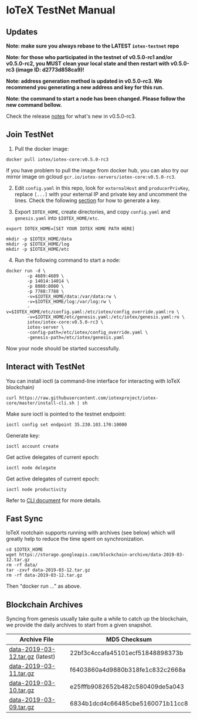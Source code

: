 # IoTeX TestNet Manual

## Updates
**Note: make sure you always rebase to the LATEST `iotex-testnet` repo**

**Note: for those who participated in the testnet of v0.5.0-rc1 and/or v0.5.0-rc2, you MUST clean your local state and
then restart with v0.5.0-rc3 (image ID: d2773d858ca9)!**

**Note: address generation method is updated in v0.5.0-rc3. We recommend you generating a new address and key for this
run.**

**Note: the command to start a node has been changed. Please follow the new command bellow.**

Check the release [notes](https://github.com/iotexproject/iotex-core/releases/tag/v0.5.0-rc3) for what's new in v0.5.0-rc3.

## Join TestNet

1. Pull the docker image:

```
docker pull iotex/iotex-core:v0.5.0-rc3
```

If you have problem to pull the image from docker hub, you can also try our mirror image on gcloud
`gcr.io/iotex-servers/iotex-core:v0.5.0-rc3`.

2. Edit `config.yaml` in this repo, look for `externalHost` and `producerPrivKey`, replace `[...]` with your external IP
and private key and uncomment the lines. Check the following [section](#ioctl) for how to generate a key.

3. Export `IOTEX_HOME`, create directories, and copy `config.yaml` and `genesis.yaml` into `$IOTEX_HOME/etc`.

```
export IOTEX_HOME=[SET YOUR IOTEX HOME PATH HERE]

mkdir -p $IOTEX_HOME/data
mkdir -p $IOTEX_HOME/log
mkdir -p $IOTEX_HOME/etc
```

4. Run the following command to start a node:

```
docker run -d \
        -p 4689:4689 \
        -p 14014:14014 \
        -p 8080:8080 \
        -p 7788:7788 \
        -v=$IOTEX_HOME/data:/var/data:rw \
        -v=$IOTEX_HOME/log:/var/log:rw \
        -v=$IOTEX_HOME/etc/config.yaml:/etc/iotex/config_override.yaml:ro \
        -v=$IOTEX_HOME/etc/genesis.yaml:/etc/iotex/genesis.yaml:ro \
        iotex/iotex-core:v0.5.0-rc3 \
        iotex-server \
        -config-path=/etc/iotex/config_override.yaml \
        -genesis-path=/etc/iotex/genesis.yaml
```

Now your node should be started successfully.

## <a name="ioctl"/>Interact with TestNet


You can install ioctl (a command-line interface for interacting with IoTeX blockchain)

```
curl https://raw.githubusercontent.com/iotexproject/iotex-core/master/install-cli.sh | sh
```

Make sure ioctl is pointed to the testnet endpoint:
```
ioctl config set endpoint 35.230.103.170:10000
```

Generate key:
```
ioctl account create
```

Get active delegates of current epoch:
```
ioctl node delegate
```

Get active delegates of current epoch:
```
ioctl node productivity
```

Refer to [CLI document](https://github.com/iotexproject/iotex-core/blob/master/cli/ioctl/README.md) for more details.

## Fast Sync

IoTeX rootchain supports running with archives (see below) which will greatly help to reduce the time spent on synchronization.
```
cd $IOTEX_HOME
wget https://storage.googleapis.com/blockchain-archive/data-2019-03-12.tar.gz
rm -rf data/
tar -zxvf data-2019-03-12.tar.gz
rm -rf data-2019-03-12.tar.gz
```
Then "docker run ..." as above.

## Blockchain Archives

Syncing from genesis usually take quite a while to catch up the blockchain, we provide the daily archives to start from
a given snapshot.


| Archive File | MD5 Checksum |
| ------------ | ------------ |
| [data-2019-03-12.tar.gz](https://storage.googleapis.com/blockchain-archive/data-2019-03-12.tar.gz) (latest) | 22bf3c4ccafa45101ecf51848898373b |
| [data-2019-03-11.tar.gz](https://storage.googleapis.com/blockchain-archive/data-2019-03-11.tar.gz) | f6403860a4d9880b318fe1c832c2668a |
| [data-2019-03-10.tar.gz](https://storage.googleapis.com/blockchain-archive/data-2019-03-10.tar.gz) | e25fffb9082652b482c580409de5a043 |
| [data-2019-03-09.tar.gz](https://storage.googleapis.com/blockchain-archive/data-2019-03-09.tar.gz) | 6834b1dcd4c66485cbe5160071b11cc8 |
